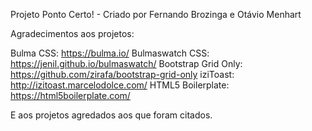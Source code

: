 Projeto Ponto Certo! - Criado por Fernando Brozinga e Otávio Menhart


Agradecimentos aos projetos:

Bulma CSS: https://bulma.io/
Bulmaswatch CSS: https://jenil.github.io/bulmaswatch/
Bootstrap Grid Only: https://github.com/zirafa/bootstrap-grid-only
iziToast: http://izitoast.marcelodolce.com/
HTML5 Boilerplate: https://html5boilerplate.com/

E aos projetos agredados aos que foram citados.